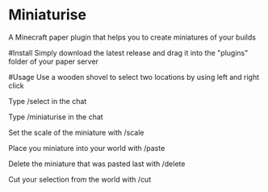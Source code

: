 # Miniaturise
A Minecraft paper plugin that helps you to create miniatures of your builds

#Install
Simply download the latest release and drag it into the "plugins" folder of your paper server

#Usage
Use a wooden shovel to select two locations by using left and right click

Type /select in the chat

Type /miniaturise in the chat

Set the scale of the miniature with /scale 

Place you miniature into your world with /paste

Delete the miniature that was pasted last with /delete

Cut your selection from the world with /cut
